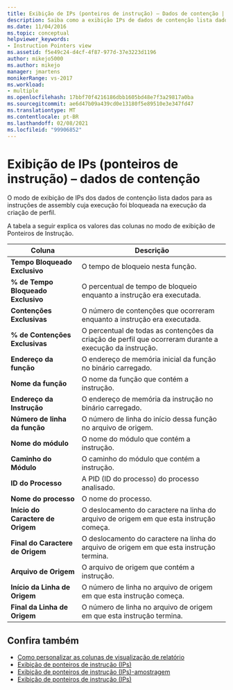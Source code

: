 ```yaml
---
title: Exibição de IPs (ponteiros de instrução) – Dados de contenção | Microsoft Docs
description: Saiba como a exibição IPs de dados de contenção lista dados para as instruções de assembly que foram impedidas de serem executadas na execução da criação de perfil.
ms.date: 11/04/2016
ms.topic: conceptual
helpviewer_keywords:
- Instruction Pointers view
ms.assetid: f5e49c24-d4cf-4f87-977d-37e3223d1196
author: mikejo5000
ms.author: mikejo
manager: jmartens
monikerRange: vs-2017
ms.workload:
- multiple
ms.openlocfilehash: 17bbf70f4216186dbb1605bd48e7f3a29817a0ba
ms.sourcegitcommit: ae6d47b09a439cd0e13180f5e89510e3e347fd47
ms.translationtype: MT
ms.contentlocale: pt-BR
ms.lasthandoff: 02/08/2021
ms.locfileid: "99906852"
---
```

# <a name="instruction-pointers-ips-view---contention-data"></a>Exibição de IPs (ponteiros de instrução) – dados de contenção
O modo de exibição de IPs dos dados de contenção lista dados para as instruções de assembly cuja execução foi bloqueada na execução da criação de perfil.

 A tabela a seguir explica os valores das colunas no modo de exibição de Ponteiros de Instrução.

|Coluna|Descrição|
|------------|-----------------|
|**Tempo Bloqueado Exclusivo**|O tempo de bloqueio nesta função.|
|**% de Tempo Bloqueado Exclusivo**|O percentual de tempo de bloqueio enquanto a instrução era executada.|
|**Contenções Exclusivas**|O número de contenções que ocorreram enquanto a instrução era executada.|
|**% de Contenções Exclusivas**|O percentual de todas as contenções da criação de perfil que ocorreram durante a execução da instrução.|
|**Endereço da função**|O endereço de memória inicial da função no binário carregado.|
|**Nome da função**|O nome da função que contém a instrução.|
|**Endereço da Instrução**|O endereço de memória da instrução no binário carregado.|
|**Número de linha da função**|O número de linha do início dessa função no arquivo de origem.|
|**Nome do módulo**|O nome do módulo que contém a instrução.|
|**Caminho do Módulo**|O caminho do módulo que contém a instrução.|
|**ID do Processo**|A PID (ID do processo) do processo analisado.|
|**Nome do processo**|O nome do processo.|
|**Início do Caractere de Origem**|O deslocamento do caractere na linha do arquivo de origem em que esta instrução começa.|
|**Final do Caractere de Origem**|O deslocamento do caractere na linha do arquivo de origem em que esta instrução termina.|
|**Arquivo de Origem**|O arquivo de origem que contém a instrução.|
|**Início da Linha de Origem**|O número de linha no arquivo de origem em que esta instrução começa.|
|**Final da Linha de Origem**|O número de linha no arquivo de origem em que esta instrução termina.|

## <a name="see-also"></a>Confira também
- [Como personalizar as colunas de visualização de relatório](../profiling/how-to-customize-report-view-columns.md)
- [Exibição de ponteiros de instrução (IPs)](../profiling/instruction-pointers-ips-view.md)
- [Exibição de ponteiros de instrução (IPs)-amostragem](../profiling/instruction-pointers-ips-view-dotnet-memory-sampling-data.md)
- [Exibição de ponteiros de instrução (IPs)](../profiling/instruction-pointers-ips-view-sampling-data.md)
